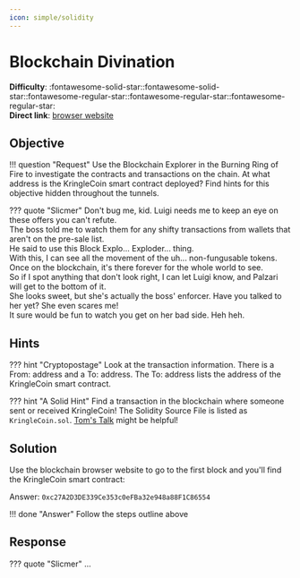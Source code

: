 ```yaml
---
icon: simple/solidity
---
```


# Blockchain Divination

**Difficulty**: :fontawesome-solid-star::fontawesome-solid-star::fontawesome-regular-star::fontawesome-regular-star::fontawesome-regular-star:<br/>
**Direct link**: [browser website](https://prod-blockbrowser.kringle.co.in/?&challenge=browser&id=0676f68c-a2fb-42b6-b67a-9584ec2245f3)


## Objective

!!! question "Request"
    Use the Blockchain Explorer in the Burning Ring of Fire to investigate the contracts and transactions on the chain. At what address is the KringleCoin smart contract deployed? Find hints for this objective hidden throughout the tunnels.

??? quote "Slicmer"
    Don't bug me, kid. Luigi needs me to keep an eye on these offers you can't refute.<br/>
    The boss told me to watch them for any shifty transactions from wallets that aren't on the pre-sale list.<br/>
    He said to use this Block Explo... Exploder... thing.<br/>
    With this, I can see all the movement of the uh... non-fungusable tokens.<br/>
    Once on the blockchain, it's there forever for the whole world to see.<br/>
    So if I spot anything that don't look right, I can let Luigi know, and Palzari will get to the bottom of it.<br/>
    She looks sweet, but she's actually the boss' enforcer. Have you talked to her yet? She even scares me!<br/>
    It sure would be fun to watch you get on her bad side. Heh heh.


## Hints

??? hint "Cryptopostage"
    Look at the transaction information. There is a From: address and a To: address. The To: address lists the address of the KringleCoin smart contract.

??? hint "A Solid Hint"
    Find a transaction in the blockchain where someone sent or received KringleCoin! The Solidity Source File is listed as `KringleCoin.sol`. [Tom's Talk](https://youtu.be/r3zj9DPC8VY) might be helpful!


## Solution

Use the blockchain browser website to go to the first block and you'll find the KringleCoin smart contract:

Answer: `0xc27A2D3DE339Ce353c0eFBa32e948a88F1C86554`


!!! done "Answer"
    Follow the steps outline above


## Response

??? quote "Slicmer"
    ...
